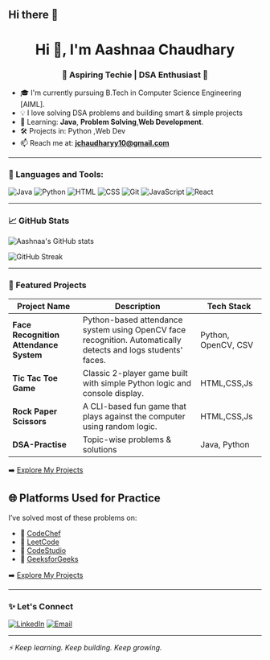 ## Hi there 👋

<h1 align="center">Hi 👋, I'm Aashnaa Chaudhary</h1>
<h3 align="center">🚀 Aspiring Techie | DSA Enthusiast 🔧</h3>

- 🎓 I'm currently pursuing B.Tech in Computer Science Engineering [AIML].
- 💡 I love solving DSA problems and building smart & simple projects
- 🌱 Learning: **Java**, **Problem Solving**,**Web Development**.
- 🛠️ Projects in: Python ,Web Dev
- 📫 Reach me at: **jchaudharyy10@gmail.com**

---

### 🧰 Languages and Tools:

![Java](https://img.shields.io/badge/Java-ED8B00?style=for-the-badge&logo=java&logoColor=white)
![Python](https://img.shields.io/badge/Python-3776AB?style=for-the-badge&logo=python&logoColor=white)
![HTML](https://img.shields.io/badge/HTML5-E34F26?style=for-the-badge&logo=html5&logoColor=white)
![CSS](https://img.shields.io/badge/CSS3-1572B6?style=for-the-badge&logo=css3&logoColor=white)
![Git](https://img.shields.io/badge/Git-F05032?style=for-the-badge&logo=git&logoColor=white)
![JavaScript](https://img.shields.io/badge/JavaScript-F7DF1E?style=for-the-badge&logo=javascript&logoColor=black)
![React](https://img.shields.io/badge/React-20232A?style=for-the-badge&logo=react&logoColor=61DAFB)



---

### 📈 GitHub Stats

![Aashnaa's GitHub stats](https://github-readme-stats.vercel.app/api?username=aashnaachaudhary10&show_icons=true&theme=tokyonight)

![GitHub Streak](https://streak-stats.demolab.com?user=aashnaachaudhary10&theme=tokyonight)

---

### 🌟 Featured Projects

| Project Name | Description | Tech Stack |
|--------------|-------------|------------|
| **Face Recognition Attendance System** | Python-based attendance system using OpenCV face recognition. Automatically detects and logs students' faces. | Python, OpenCV, CSV |
| **Tic Tac Toe Game** | Classic 2-player game built with simple Python logic and console display. | HTML,CSS,Js |
| **Rock Paper Scissors** | A CLI-based fun game that plays against the computer using random logic. | HTML,CSS,Js |
| **DSA-Practise** | Topic-wise problems & solutions | Java, Python |

➡️ [Explore My Projects](https://github.com/aashnaachaudhary10?tab=repositories)


## 🌐 Platforms Used for Practice

I’ve solved most of these problems on:

- 🔗 [CodeChef](https://www.hackerrank.com/ashh10)
- 🔗 [LeetCode](https://leetcode.com/aashnaa10)
- 🔗 [CodeStudio](https://www.hackerrank.com/aashnachaudhary)
- 🔗 [GeeksforGeeks](https://auth.geeksforgeeks.org/user/jiyacdytn)



➡️ [Explore My Projects](https://github.com/aashnaachaudhary10?tab=repositories)

---

### ✨ Let's Connect

[![LinkedIn](https://img.shields.io/badge/LinkedIn-blue?logo=linkedin&style=for-the-badge)](https://www.linkedin.com/in/aashnachaudhary/)
[![Email](https://img.shields.io/badge/Gmail-red?logo=gmail&style=for-the-badge)](jchaudharyy10@gmail.com)

---

*⚡ Keep learning. Keep building. Keep growing.*



